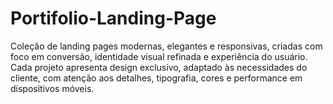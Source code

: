 # Portifolio-Landing-Page
 Coleção de landing pages modernas, elegantes e responsivas, criadas com foco em conversão, identidade visual refinada e experiência do usuário. Cada projeto apresenta design exclusivo, adaptado às necessidades do cliente, com atenção aos detalhes, tipografia, cores e performance em dispositivos móveis.
